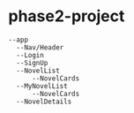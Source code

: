 # phase2-project

    --app
      --Nav/Header
      --Login
      --SignUp
      --NovelList
          --NovelCards
      --MyNovelList
          --NovelCards
      --NovelDetails



